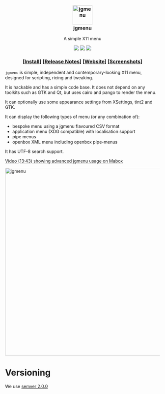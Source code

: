 <h3 align="center"><img src="https://i.imgur.com/l8uaBVi.png" alt="jgmenu" height="64px"><br />jgmenu </h3>
<p align="center">A simple X11 menu</p>

<p align="center"> <img
src="https://img.shields.io/github/license/johanmalm/jgmenu.svg" /> <a
href="https://repology.org/metapackage/jgmenu/versions"><img src="https://repology.org/badge/tiny-repos/jgmenu.svg" /></a> <a
href="https://repology.org/metapackage/jgmenu/versions"><img src="https://repology.org/badge/latest-versions/jgmenu.svg"></a> </p>

<h3 align="center">[<a
href="INSTALL.md">Install</a>] [<a
href="NEWS.md">Release&nbsp;Notes</a>] [<a
href="https://jgmenu.github.io/">Website</a>] [<a
href="https://jgmenu.github.io/screenshots.html">Screenshots</a>]</h3>

`jgmenu` is simple, independent and contemporary-looking X11 menu, designed for scripting, ricing and tweaking.

It is hackable and has a simple code base. It does not depend on any toolkits such as GTK and Qt, but uses cairo and pango to render the menu.

It can optionally use some appearance settings from XSettings, tint2 and GTK.

It can display the following types of menu (or any combination of):

-   bespoke menu using a jgmenu flavoured CSV format
-   application menu (XDG compatible) with localisation support
-   pipe menus
-   openbox XML menu including openbox pipe-menus

It has UTF-8 search support.

<a href="https://www.youtube.com/watch?v=E-3CFgkfWXE">Video (13:43) showing advanced jgmenu usage on Mabox</a>

<img src="https://i.imgur.com/O3E84L3.png" alt="jgmenu" height="610px" width="512px">

# Versioning

We use [semver 2.0.0](http://www.semver.org)

